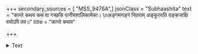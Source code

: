+++
secondary_sources = [ "MSS_9476A",]
jsonClass = "Subhaashita"
text = "कान्ते कथय कथं वा गच्छसि पानीयशालिकामेका।  \nअङ्गमनङ्गं नितराम् अङ्कुरयति पङ्कजाक्षि वयोऽपि तव॥"
title = "कान्ते कथय"

+++

<details><summary>Text</summary>

कान्ते कथय कथं वा गच्छसि पानीयशालिकामेका।  
अङ्गमनङ्गं नितराम् अङ्कुरयति पङ्कजाक्षि वयोऽपि तव॥
</details>
